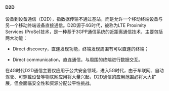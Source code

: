 #### D2D

设备到设备通信（D2D），指数据传输不通过基站，而是允许一个移动终端设备与另一个移动终端设备直接通信。D2D源于4G时代，被称为LTE Proximity Services (ProSe)技术，是一种基于3GPP通信系统的近距离通信技术，主要包括两大功能：

* Direct discovery，直连发现功能，终端发现周围有可以直连的终端；

* Direct communication，直连通信，与周围的终端进行数据交互。

在4G时代D2D通信主要仅应用于公共安全领域，进入5G时代，由于车联网、自动驾驶、可穿戴设备等物联网应用将大量兴起，D2D通信的应用范围必将大大扩展，但会面临安全性和资源分配公平性挑战。